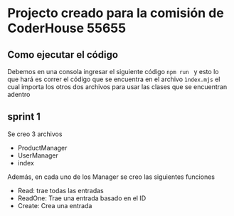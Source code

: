 # Projecto creado para la comisión de CoderHouse 55655

## Como ejecutar el código

Debemos en una consola ingresar el siguiente código `npm run ` y esto lo que hará es correr el código que se encuentra en el archivo `ìndex.mjs` el cual importa los otros dos archivos para usar las clases que se encuentran adentro

## sprint 1

Se creo 3 archivos
- ProductManager
- UserManager
- index

Además, en cada uno de los Manager se creo las siguientes funciones
- Read: trae todas las entradas
- ReadOne: Trae una entrada basado en el ID
- Create: Crea una entrada


